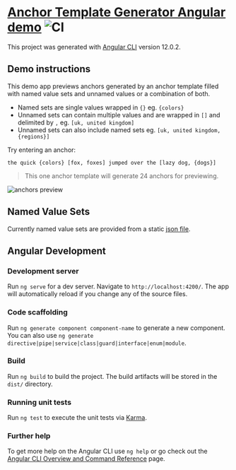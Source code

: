 # [Anchor Template Generator Angular demo](https://deadlyfingers.github.io/ng-anchor-templates/) ![CI](https://github.com/deadlyfingers/ng-anchor-templates/workflows/CI/badge.svg)

This project was generated with [Angular CLI](https://github.com/angular/angular-cli) version 12.0.2.

## Demo instructions

This demo app previews anchors generated by an anchor template filled with named value sets and unnamed values or a combination of both.

- Named sets are single values wrapped in `{}`
    eg. `{colors}`
- Unnamed sets can contain multiple values and are wrapped in `[]` and delimited by `,`
    eg. `[uk, united kingdom]`
- Unnamed sets can also include named sets
    eg. `[uk, united kingdom, {regions}]`

Try entering an anchor:
```
the quick {colors} [fox, foxes] jumped over the [lazy dog, {dogs}]
```

> This one anchor template will generate 24 anchors for previewing.

![anchors preview](https://repository-images.githubusercontent.com/452270926/c924031b-7f43-4c01-ad45-25e9d0163da0)

## Named Value Sets

Currently named value sets are provided from a static [json file](https://github.com/deadlyfingers/ng-anchor-templates/blob/main/src/app/anchors/test/named-value-sets.json).
## Angular Development
### Development server

Run `ng serve` for a dev server. Navigate to `http://localhost:4200/`. The app will automatically reload if you change any of the source files.

### Code scaffolding

Run `ng generate component component-name` to generate a new component. You can also use `ng generate directive|pipe|service|class|guard|interface|enum|module`.

### Build

Run `ng build` to build the project. The build artifacts will be stored in the `dist/` directory.

### Running unit tests

Run `ng test` to execute the unit tests via [Karma](https://karma-runner.github.io).

### Further help

To get more help on the Angular CLI use `ng help` or go check out the [Angular CLI Overview and Command Reference](https://angular.io/cli) page.

